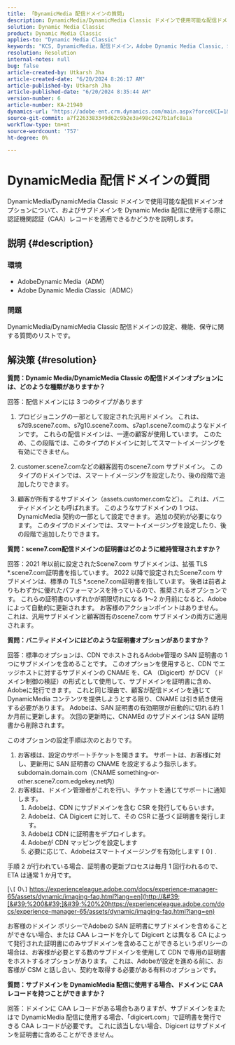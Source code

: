 ```yaml
---
title: 「DynamicMedia 配信ドメインの質問」
description: DynamicMedia/DynamicMedia Classic ドメインで使用可能な配信ドメインオプションについて説明します。
solution: Dynamic Media Classic
product: Dynamic Media Classic
applies-to: "Dynamic Media Classic"
keywords: "KCS, DynamicMedia，配信ドメイン，Adobe Dynamic Media Classic, Scene7, FAQ, AdobeDynamic Media"
resolution: Resolution
internal-notes: null
bug: false
article-created-by: Utkarsh Jha
article-created-date: "6/20/2024 8:26:17 AM"
article-published-by: Utkarsh Jha
article-published-date: "6/20/2024 8:35:44 AM"
version-number: 6
article-number: KA-21940
dynamics-url: "https://adobe-ent.crm.dynamics.com/main.aspx?forceUCI=1&pagetype=entityrecord&etn=knowledgearticle&id=ffd35fbe-de2e-ef11-840a-00224809e160"
source-git-commit: a7f2263383349d62c9b2e3a498c2427b1afc8a1a
workflow-type: tm+mt
source-wordcount: '757'
ht-degree: 0%

---
```


# DynamicMedia 配信ドメインの質問


DynamicMedia/DynamicMedia Classic ドメインで使用可能な配信ドメインオプションについて、およびサブドメインを Dynamic Media 配信に使用する際に認証機関認証（CAA）レコードを適用できるかどうかを説明します。

## 説明 {#description}


### <b>環境</b>

- AdobeDynamic Media（ADM）
- Adobe Dynamic Media Classic（ADMC）


### <b>問題</b>

DynamicMedia/DynamicMedia Classic 配信ドメインの設定、機能、保守に関する質問のリストです。


## 解決策 {#resolution}


<b>質問：Dynamic Media/DynamicMedia Classic の配信ドメインオプションには、どのような種類がありますか？</b>

回答：配信ドメインには 3 つのタイプがあります

1) プロビジョニングの一部として設定された汎用ドメイン。 これは、s7d9.scene7.com、s7g10.scene7.com、s7ap1.scene7.comのようなドメインです。
これらの配信ドメインは、一連の顧客が使用しています。 このため、この段階では、このタイプのドメインに対してスマートイメージングを有効にできません。

2) customer.scene7.comなどの顧客固有のscene7.com サブドメイン。 このタイプのドメインでは、スマートイメージングを設定したり、後の段階で追加したりできます。

3) 顧客が所有するサブドメイン（assets.customer.comなど）。 これは、バニティドメインとも呼ばれます。 このようなサブドメインの 1 つは、DynamicMedia 契約の一部として設定できます。 追加の契約が必要になります。 このタイプのドメインでは、スマートイメージングを設定したり、後の段階で追加したりできます。

<b>質問：scene7.com配信ドメインの証明書はどのように維持管理されますか？</b>

回答：2021 年以前に設定されたScene7.com サブドメインは、拡張 TLS \*.scene7.com証明書を指しています。 2022 以降で設定されたScene7.com サブドメインは、標準の TLS \*.scene7.com証明書を指しています。 後者は前者よりもわずかに優れたパフォーマンスを持っているので、推奨されるオプションです。 これらの証明書のいずれかが期限切れになる 1～2 か月前になると、Adobeによって自動的に更新されます。 お客様のアクションポイントはありません。 これは、汎用サブドメインと顧客固有のscene7.com サブドメインの両方に適用されます。

<b>質問：バニティドメインにはどのような証明書オプションがありますか？</b>

回答：標準のオプションは、CDN でホストされるAdobe管理の SAN 証明書の 1 つにサブドメインを含めることです。 このオプションを使用すると、CDN でエッジホストに対するサブドメインの CNAME を、CA （Digicert）が DCV （ドメイン制御の検証）の形式として使用して、サブドメインを証明書に含め、Adobeに発行できます。 これと同じ理由で、顧客が配信ドメインを通じて DynamicMedia コンテンツを提供しようとする限り、CNAME は引き続き使用する必要があります。 Adobeは、SAN 証明書の有効期限が自動的に切れる約 1 か月前に更新します。 次回の更新時に、CNAMEd のサブドメインは SAN 証明書から削除されます。

このオプションの設定手順は次のとおりです。

1. お客様は、設定のサポートチケットを開きます。    サポートは、お客様に対し、更新用に SAN 証明書の CNAME を設定するよう指示します。
subdomain.domain.com（CNAME something-or-other.scene7.com.edgekey.net内）
2. お客様は、ドメイン管理者がこれを行い、チケットを通じてサポートに通知します。
   1. Adobeは、CDN にサブドメインを含む CSR を発行してもらいます。
   2. Adobeは、CA Digicert に対して、その CSR に基づく証明書を発行します。
   3. Adobeは CDN に証明書をデプロイします。
   4. Adobeが CDN マッピングを設定します
   5. 必要に応じて、Adobeはスマートイメージングを有効化します `[` 0`]` .


手順 2 が行われている場合、証明書の更新プロセスは毎月 1 回行われるので、ETA は通常 1 か月です。

[`\[` 0`\]`  https://experienceleague.adobe.com/docs/experience-manager-65/assets/dynamic/imaging-faq.html?lang=en](http://&#39;[&#39;%200&#39;]&#39;%20%20https://experienceleague.adobe.com/docs/experience-manager-65/assets/dynamic/imaging-faq.html?lang=en)

お客様のドメイン ポリシーでAdobeの SAN 証明書にサブドメインを含めることができない場合、または CAA レコードを介して Digicert とは異なる CA によって発行された証明書にのみサブドメインを含めることができるというポリシーの場合は、お客様が必要とする数のサブドメインを使用して CDN で専用の証明書をホストするオプションがあります。 これは、Adobeが設定を進める前に、お客様が CSM と話し合い、契約を取得する必要がある有料のオプションです。

<b>質問：サブドメインを DynamicMedia 配信に使用する場合、ドメインに CAA レコードを持つことができますか？</b>

回答：ドメインに CAA レコードがある場合もありますが、サブドメインをまたはで DynamicMedia 配信に使用する場合、「digicert.com」で証明書を発行できる CAA レコードが必要です。 これに該当しない場合、Digicert はサブドメインを証明書に含めることができません。
